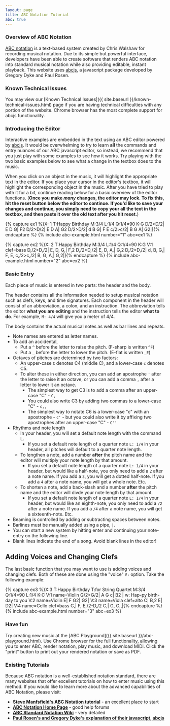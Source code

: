 ```yaml
---
layout: page
title: ABC Notation Tutorial
abc: true
---
```


### Overview of ABC Notation

[ABC notation](http://abcnotation.com/) is a text-based system created by Chris Walshaw for recording musical notation. 
Due to its simple but powerful interface, developers have been able to create software that renders ABC notation into standard musical notation while also providing editable, instant playback. 
This website uses [abcjs](https://github.com/paulrosen/abcjs), a javascript package developed by Gregory Dyke and Paul Rosen.

### Known Technical Issues

You may view our [Known Technical Issues]({{ site.baseurl }}/known-technical-issues.html) page if you are having technical difficulties with any portion of the website.
Chrome browser has the most complete support for abcjs functionality.

### Introducing the Editor

Interactive examples are embedded in the text using an ABC editor powered by [abcjs](https://github.com/paulrosen/abcjs). 
It would be overwhelming to try to learn **all** the commands and entry nuances of our ABC javascript editor, so instead, we recommend that you just play with some examples to see how it works.
Try playing with the two basic examples below to see what a change in the textbox does to the music.

When you click on an object in the music, it will highlight the appropriate text in the editor.
If you place your cursor in the editor's textbox, it will highlight the corresponding object in the music.
After you have tried to play with it for a bit, continue reading below for a basic overview of the editor functions.
(**Once you make *many* changes, the editor may lock. To fix this, hit the reset button below the editor to continue. If you'd like to save your changes and continue, you simply need to copy your all the text in the textbox, and then paste it over the old text after you hit reset.**)

{% capture ex1 %}X: 1
T:Happy Birthday
M:3/4
L:1/4
Q:1/4=90
K:G
D/2>D/2| E D G| F2 D/2>D/2| E D A| G2 D/2>D/2| 
d B G| F E c/2>c/2| B G A| G2|]{% endcapture %}
{% include abc-example.html number="1" abc=ex1 %}

{% capture ex2 %}X: 2
T:Happy Birthday
M:3/4
L:1/4
Q:1/4=90
K:G
V:1 clef=bass
D,/2>D,/2| E, D, G,| F,2 D,/2>D,/2| E, D, A,| G,2 D,/2>D,/2| 
d, B, G,| F, E, c,/2>c,/2| B, G, A,| G,2|]{% endcapture %}
{% include abc-example.html number="2" abc=ex2 %}

### Basic Entry

Each piece of music is entered in two parts: the header and the body.

The header contains all the information needed to setup musical notation such as clefs, keys, and time signatures.
Each component in the header will consist of an abbreviation, a colon, and an instruction.
The abbreviation tells the editor **what you are editing** and the instruction tells the editor **what to do**.
For example, `M: 4/4` will give you a meter of 4/4.

The body contains the actual musical notes as well as bar lines and repeats.
- Note names are entered as letter names.
- To add an accidental,
    - Put a `^` before the letter to raise the pitch. (F-sharp is written `^F`)
    - Put a `_` before the letter to lower the pitch. (E-flat is written `_E`)
- Octaves of pitches are determined by two factors:
    - An upper-case `C` denotes C4 (middle C), and a lower-case `c` denotes C5.
    - To alter these in either direction, you can add an apostrophe `'` after the letter to raise it an octave, or you can add a comma `,` after a letter to lower it an octave.
        - The simplest way to get C3 is to add a comma after an upper-case "C" - `C,`
        - You could also write C3 by adding two commas to a lower-case "C" - `c,,`
        - The simplest way to notate C6 is a lower-case "c" with an apostrophe - `c'` - but you could also write it by affixing two apostrophes after an upper-case "C" - `C''`
- Rhythms and note length
    - In your header, you will set a default note length with the command L.
        - If you set a default note length of a quarter note `L: 1/4` in your header, all pitches will default to a quarter note length.
    - To lengthen a note, add a number **after** the pitch name and the editor will multiply your note length by that amount.
        - If you set a default note length of a quarter note `L: 1/4` in your header, but would like a half-note, you only need to add a `2` after a note name. If you add a `3`, you will get a dotted half-note. If you add a `4` after a note name, you will get a whole note. Etc.
    - To shorten a note, add a back-slash and a number **after** the pitch name and the editor will divde your note length by that amount.
        - If you set a default note length of a quarter note `L: 1/4` in your header, but would like an eighth-note, you only need to add a `/2` after a note name. If you add a `/4` after a note name, you will get a sixteenth-note. Etc.
- Beaming is controlled by adding or subtracting spaces between notes.
- Barlines must be manually added using a pipe, `|`.
- You can start a new system by hitting enter and continuing your note-entry on the following line.
- Blank lines indicate the end of a song. Avoid blank lines in the editor!

## Adding Voices and Changing Clefs

The last basic function that you may want to use is adding voices and changing clefs.
Both of these are done using the "voice" `V:` option.
Take the following example:

{% capture ex3 %}X:3
T:Happy Birthday
T:for String Quartet
M:3/4
Q:1/4=90
L:1/4
K:C
V:1 name=Violin
G/2>G/2| A G c| B2 |
w: Hap-py birth-day to you
V:2 name=Violin
E| F G2| G2|
V:3 name=Viola clef=alto
C| B,2 E| D2|
V:4 name=Cello clef=bass
C,| F, E,/2-D,/2 C,| G, G,,|{% endcapture %}
{% include abc-example.html number="3" abc=ex3 %}

### Have fun

Try creating new music at the [ABC Playground]({{ site.baseurl }}/abc-playground.html).
Use Chrome browser for the full functionality, allowing you to enter ABC, render notation, play music, and download MIDI. 
Click the "print" button to print out your rendered notation or save as PDF.

### Existing Tutorials

Because ABC notation is a well-established notation standard, there are many websites that offer excellent tutorials on how to enter music using this method.
If you would like to learn more about the advanced capabilities of ABC Notation, please visit:

- [**Steve Manfsfield's ABC Notation tutorial**](http://www.lesession.co.uk/abc/abc_notation.htm) - an excellent place to start
- [**ABC Notation Home Page**](http://abcnotation.com/) - good help forums
- [**ABC Standard Notation Wiki**](http://abcnotation.com/wiki/abc:standard:v2.1#abc_tutorials) - very detailed
- [**Paul Rosen's and Gregory Dyke's explanation of their javascript, abcjs**](https://abcjs.net/#how)
